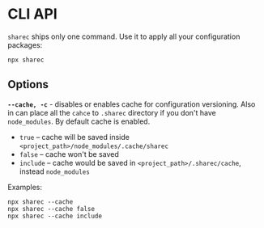 # CLI API

`sharec` ships only one command. Use it to apply all your configuration packages:

```shell
npx sharec
```

## Options

**`--cache, -c`** - disables or enables cache for configuration versioning. Also in can place all the `cahce` to `.sharec`
directory if you don't have `node_modules`. By default cache is enabled.

- `true` – cache will be saved inside `<project_path>/node_modules/.cache/sharec`
- `false` – cache won't be saved
- `include` – cache would be saved in `<project_path>/.sharec/cache`, instead `node_modules`

Examples:

```shell
npx sharec --cache
npx sharec --cache false
npx sharec --cache include
```
